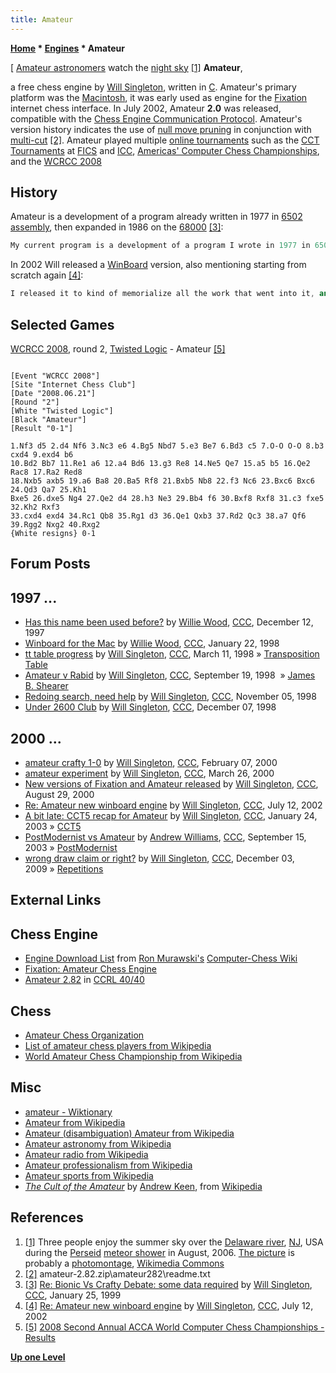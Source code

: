```yaml
---
title: Amateur
---
```

**[Home](Home "Home") * [Engines](Engines "Engines") * Amateur**

\[ [Amateur astronomers](https://en.wikipedia.org/wiki/Amateur_astronomy) watch the [night sky](https://en.wikipedia.org/wiki/Night_sky) <a id="cite-note-1" href="#cite-ref-1">[1]</a>
**Amateur**,

a free chess engine by [Will Singleton](Will_Singleton "Will Singleton"), written in [C](C "C"). Amateur's primary platform was the [Macintosh](Macintosh "Macintosh"), it was early used as engine for the [Fixation](index.php?title=Fixation&action=edit&redlink=1 "Fixation (page does not exist)") internet chess interface.
In July 2002, Amateur **2.0** was released, compatible with the [Chess Engine Communication Protocol](Chess_Engine_Communication_Protocol "Chess Engine Communication Protocol"). Amateur's version history indicates the use of [null move pruning](Null_Move_Pruning "Null Move Pruning") in conjunction with [multi-cut](Multi-Cut "Multi-Cut") <a id="cite-note-2" href="#cite-ref-2">[2]</a>.
Amateur played multiple [online tournaments](Tournaments_and_Matches#online "Tournaments and Matches") such as the [CCT Tournaments](CCT_Tournaments "CCT Tournaments") at [FICS](index.php?title=FICS&action=edit&redlink=1 "FICS (page does not exist)") and [ICC](index.php?title=Internet_Chess_Club&action=edit&redlink=1 "Internet Chess Club (page does not exist)"), [Americas' Computer Chess Championships](ACCA_Americas%27_Computer_Chess_Championship "ACCA Americas' Computer Chess Championship"), and the [WCRCC 2008](WCRCC_2008 "WCRCC 2008")

## History

Amateur is a development of a program already written in 1977 in [6502](6502 "6502") [assembly](Assembly "Assembly"), then expanded in 1986 on the [68000](68000 "68000") <a id="cite-note-3" href="#cite-ref-3">[3]</a>:

```C++
My current program is a development of a program I wrote in 1977 in 6502 assembly, and then expanded in 1986 on the 68000.  I converted it to [C](C "C") last year, and then over time put in all I learned from [this newsgroup](CCC "CCC") and a full set of [ICCA journals](ICGA_Journal "ICGA Journal").  It's been a slow, incremental process, but at this point, right now, I can say that it's an honest program, and I know what's in it and how it works. 

```

In 2002 Will released a [WinBoard](WinBoard "WinBoard") version, also mentioning starting from scratch again <a id="cite-note-4" href="#cite-ref-4">[4]</a>:

```C++
I released it to kind of memorialize all the work that went into it, and I certainly have learned a lot.  But I can't improve it much more, given the limitations of its "design."  So the next version will be a new project, from scratch.  The goal is to have a good, extensible design, using whatever knowledge I've gained along the way. 

```

## Selected Games

[WCRCC 2008](WCRCC_2008 "WCRCC 2008"), round 2, [Twisted Logic](Twisted_Logic "Twisted Logic") - Amateur <a id="cite-note-5" href="#cite-ref-5">[5]</a>

```

[Event "WCRCC 2008"]
[Site "Internet Chess Club"]
[Date "2008.06.21"]
[Round "2"]
[White "Twisted Logic"]
[Black "Amateur"]
[Result "0-1"]

1.Nf3 d5 2.d4 Nf6 3.Nc3 e6 4.Bg5 Nbd7 5.e3 Be7 6.Bd3 c5 7.O-O O-O 8.b3 cxd4 9.exd4 b6 
10.Bd2 Bb7 11.Re1 a6 12.a4 Bd6 13.g3 Re8 14.Ne5 Qe7 15.a5 b5 16.Qe2 Rac8 17.Ra2 Red8 
18.Nxb5 axb5 19.a6 Ba8 20.Ba5 Rf8 21.Bxb5 Nb8 22.f3 Nc6 23.Bxc6 Bxc6 24.Qd3 Qa7 25.Kh1 
Bxe5 26.dxe5 Ng4 27.Qe2 d4 28.h3 Ne3 29.Bb4 f6 30.Bxf8 Rxf8 31.c3 fxe5 32.Kh2 Rxf3 
33.cxd4 exd4 34.Rc1 Qb8 35.Rg1 d3 36.Qe1 Qxb3 37.Rd2 Qc3 38.a7 Qf6 39.Rgg2 Nxg2 40.Rxg2 
{White resigns} 0-1

```

## Forum Posts

## 1997 ...

- [Has this name been used before?](https://www.stmintz.com/ccc/index.php?id=12937) by [Willie Wood](Will_Singleton "Will Singleton"), [CCC](CCC "CCC"), December 12, 1997
- [Winboard for the Mac](https://www.stmintz.com/ccc/index.php?id=14538) by [Willie Wood](Will_Singleton "Will Singleton"), [CCC](CCC "CCC"), January 22, 1998
- [tt table progress](https://www.stmintz.com/ccc/index.php?id=15589) by [Will Singleton](Will_Singleton "Will Singleton"), [CCC](CCC "CCC"), March 11, 1998 » [Transposition Table](Transposition_Table "Transposition Table")
- [Amateur v Rabid](https://www.stmintz.com/ccc/index.php?id=27237) by [Will Singleton](Will_Singleton "Will Singleton"), [CCC](CCC "CCC"), September 19, 1998  » [James B. Shearer](Mathematician#JBShearer "Mathematician")
- [Redoing search, need help](https://www.stmintz.com/ccc/index.php?id=31732) by [Will Singleton](Will_Singleton "Will Singleton"), [CCC](CCC "CCC"), November 05, 1998
- [Under 2600 Club](https://www.stmintz.com/ccc/index.php?id=35010) by [Will Singleton](Will_Singleton "Will Singleton"), [CCC](CCC "CCC"), December 07, 1998

## 2000 ...

- [amateur crafty 1-0](https://www.stmintz.com/ccc/index.php?id=95357) by [Will Singleton](Will_Singleton "Will Singleton"), [CCC](CCC "CCC"), February 07, 2000
- [amateur experiment](https://www.stmintz.com/ccc/index.php?id=103409) by [Will Singleton](Will_Singleton "Will Singleton"), [CCC](CCC "CCC"), March 26, 2000
- [New versions of Fixation and Amateur released](https://www.stmintz.com/ccc/index.php?id=127195) by [Will Singleton](Will_Singleton "Will Singleton"), [CCC](CCC "CCC"), August 29, 2000
- [Re: Amateur new winboard engine](https://www.stmintz.com/ccc/index.php?id=240197) by [Will Singleton](Will_Singleton "Will Singleton"), [CCC](CCC "CCC"), July 12, 2002
- [A bit late: CCT5 recap for Amateur](https://www.stmintz.com/ccc/index.php?id=279357) by [Will Singleton](Will_Singleton "Will Singleton"), [CCC](CCC "CCC"), January 24, 2003 » [CCT5](CCT5 "CCT5")
- [PostModernist vs Amateur](https://www.stmintz.com/ccc/index.php?id=315949) by [Andrew Williams](Andrew_Williams "Andrew Williams"), [CCC](CCC "CCC"), September 15, 2003 » [PostModernist](PostModernist "PostModernist")
- [wrong draw claim or right?](http://www.talkchess.com/forum/viewtopic.php?t=30925) by [Will Singleton](Will_Singleton "Will Singleton"), [CCC](CCC "CCC"), December 03, 2009 » [Repetitions](Repetitions "Repetitions")

## External Links

## Chess Engine

- [Engine Download List](http://www.computer-chess.org/doku.php?id=computer_chess:wiki:download:engine_download_list) from [Ron Murawski's](Ron_Murawski "Ron Murawski") [Computer-Chess Wiki](http://computer-chess.org/doku.php?id=home)
- [Fixation: Amateur Chess Engine](http://www.knelsen-clan.ca/craig/fixation/Amateur.html)
- [Amateur 2.82](https://ccrl.chessdom.com/ccrl/4040/cgi/engine_details.cgi?print=Details&each_game=1&eng=Amateur%202.82) in [CCRL 40/40](CCRL "CCRL")

## Chess

- [Amateur Chess Organization](https://amateurchess.com/)
- [List of amateur chess players from Wikipedia](https://en.wikipedia.org/wiki/List_of_amateur_chess_players)
- [World Amateur Chess Championship from Wikipedia](https://en.wikipedia.org/wiki/World_Amateur_Chess_Championship)

## Misc

- [amateur - Wiktionary](https://en.wiktionary.org/wiki/amateur)
- [Amateur from Wikipedia](https://en.wikipedia.org/wiki/Amateur)
- [Amateur (disambiguation) Amateur from Wikipedia](<https://en.wikipedia.org/wiki/Amateur_(disambiguation)>)
- [Amateur astronomy from Wikipedia](https://en.wikipedia.org/wiki/Amateur_astronomy)
- [Amateur radio from Wikipedia](https://en.wikipedia.org/wiki/Amateur_radio)
- [Amateur professionalism from Wikipedia](https://en.wikipedia.org/wiki/Amateur_professionalism)
- [Amateur sports from Wikipedia](https://en.wikipedia.org/wiki/Amateur_sports)
- *[The Cult of the Amateur](https://en.wikipedia.org/wiki/The_Cult_of_the_Amateur)* by [Andrew Keen](https://en.wikipedia.org/wiki/Andrew_Keen), from [Wikipedia](https://en.wikipedia.org/wiki/Home)

## References

1. <a id="cite-ref-1" href="#cite-note-1">[1]</a> Three people enjoy the summer sky over the [Delaware river](https://en.wikipedia.org/wiki/Delaware_River), [NJ](https://en.wikipedia.org/wiki/New_Jersey), USA during the [Perseid](https://en.wikipedia.org/wiki/Perseids) [meteor shower](https://en.wikipedia.org/wiki/Meteor_shower) in August, 2006. [The picture](https://commons.wikimedia.org/wiki/File:Astronomy_Amateur_3_V2.jpg) is probably a [photomontage](https://en.wikipedia.org/wiki/Photomontage), [Wikimedia Commons](https://en.wikipedia.org/wiki/Wikimedia_Commons)
1. <a id="cite-ref-2" href="#cite-note-2">[2]</a> amateur-2.82.zip\\amateur282\\readme.txt
1. <a id="cite-ref-3" href="#cite-note-3">[3]</a> [Re: Bionic Vs Crafty Debate: some data required](https://www.stmintz.com/ccc/index.php?id=40780) by [Will Singleton](Will_Singleton "Will Singleton"), [CCC](CCC "CCC"), January 25, 1999
1. <a id="cite-ref-4" href="#cite-note-4">[4]</a> [Re: Amateur new winboard engine](https://www.stmintz.com/ccc/index.php?id=240197) by [Will Singleton](Will_Singleton "Will Singleton"), [CCC](CCC "CCC"), July 12, 2002
1. <a id="cite-ref-5" href="#cite-note-5">[5]</a> [2008 Second Annual ACCA World Computer Chess Championships - Results](http://aigames.net/ACCA/ACCAWCRCC/2008ACCAWCRCC/2008WCRCCResults.html)

**[Up one Level](Engines "Engines")**

